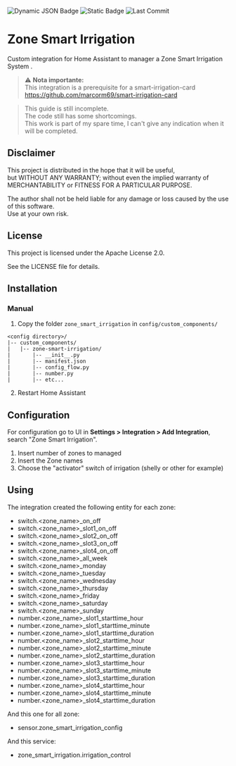 ![Dynamic JSON Badge](https://img.shields.io/badge/dynamic/json?url=https%3A%2F%2Fraw.githubusercontent.com%2Fmarcorm69%2Fzone-smart-irrigation%2Frefs%2Fheads%2Fmain%2Fmanifest.json&query=%24.version&label=version&style=for-the-badge) ![Static Badge](https://img.shields.io/badge/license-Apache%20License%202.0-green?style=for-the-badge&logo=opensourceinitiative&logoColor=%23ffffff) ![Last Commit](https://img.shields.io/github/last-commit/marcorm69/zone-smart-irrigation/main&style=for-the-badge)



# Zone Smart Irrigation

Custom integration for Home Assistant to manager a Zone Smart Irrigation System .

> ⚠️ **Nota importante:**  
> This integration is a prerequisite for a smart-irrigation-card 
> https://github.com/marcorm69/smart-irrigation-card


> This guide is still incomplete.  
> The code still has some shortcomings.  
> This work is part of my spare time, I can't give any indication when it will be completed.  

## Disclaimer

This project is distributed in the hope that it will be useful,  
but WITHOUT ANY WARRANTY; without even the implied warranty of  
MERCHANTABILITY or FITNESS FOR A PARTICULAR PURPOSE.  

The author shall not be held liable for any damage or loss caused by the use of this software.  
Use at your own risk.


## License

This project is licensed under the Apache License 2.0.

See the LICENSE file for details.


## Installation

### Manual

1. Copy the folder `zone_smart_irrigation` in `config/custom_components/`
```
<config directory>/
|-- custom_components/
|   |-- zone-smart-irrigation/
|       |-- __init__.py
|       |-- manifest.json
|       |-- config_flow.py
|       |-- number.py
|       |-- etc...
```
2. Restart Home Assistant


## Configuration

For configuration go to UI in **Settings > Integration > Add Integration**, search "Zone Smart Irrigation".

1. Insert number of zones to managed
2. Insert the Zone names
3. Choose the "activator" switch of irrigation (shelly or other for example)

## Using

The integration created the following entity for each zone:
- switch.<zone_name>_on_off
- switch.<zone_name>_slot1_on_off
- switch.<zone_name>_slot2_on_off
- switch.<zone_name>_slot3_on_off
- switch.<zone_name>_slot4_on_off
- switch.<zone_name>_all_week
- switch.<zone_name>_monday
- switch.<zone_name>_tuesday
- switch.<zone_name>_wednesday
- switch.<zone_name>_thursday
- switch.<zone_name>_friday
- switch.<zone_name>_saturday
- switch.<zone_name>_sunday
- number.<zone_name>_slot1_starttime_hour
- number.<zone_name>_slot1_starttime_minute
- number.<zone_name>_slot1_starttime_duration
- number.<zone_name>_slot2_starttime_hour
- number.<zone_name>_slot2_starttime_minute
- number.<zone_name>_slot2_starttime_duration
- number.<zone_name>_slot3_starttime_hour
- number.<zone_name>_slot3_starttime_minute
- number.<zone_name>_slot3_starttime_duration
- number.<zone_name>_slot4_starttime_hour
- number.<zone_name>_slot4_starttime_minute
- number.<zone_name>_slot4_starttime_duration

And this one for all zone:
- sensor.zone_smart_irrigation_config

And this service:
- zone_smart_irrigation.irrigation_control